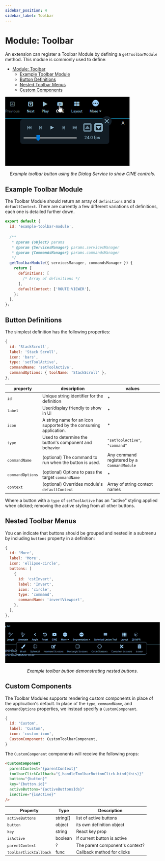```yaml
---
sidebar_position: 4
sidebar_label: Toolbar
---
```

# Module: Toolbar

An extension can register a Toolbar Module by defining a `getToolbarModule`
method. This module is commonly used to define:

- [Module: Toolbar](#module-toolbar)
  - [Example Toolbar Module](#example-toolbar-module)
  - [Button Definitions](#button-definitions)
  - [Nested Toolbar Menus](#nested-toolbar-menus)
  - [Custom Components](#custom-components)

![Toolbar Extension](../../assets/img/extensions-toolbar.gif)

<center><i>Example toolbar button using the Dialog Service to show CINE controls.</i></center>

## Example Toolbar Module

The Toolbar Module should return an array of `definitions` and a
`defaultContext`. There are currently a few different variations of definitions,
each one is detailed further down.

```js
export default {
  id: 'example-toolbar-module',

  /**
   * @param {object} params
   * @param {ServicesManager} params.servicesManager
   * @param {CommandsManager} params.commandsManager
   */
  getToolbarModule({ servicesManager, commandsManager }) {
    return {
      definitions: [
        /* Array of definitions */
      ],
      defaultContext: ['ROUTE:VIEWER'],
    };
  },
};
```

## Button Definitions

The simplest definition has the following properties:

```js
{
  id: 'StackScroll',
  label: 'Stack Scroll',
  icon: 'bars',
  type: 'setToolActive',
  commandName: 'setToolActive',
  commandOptions: { toolName: 'StackScroll' },
},
```

| property         | description                                                       | values                                    |
| ---------------- | ----------------------------------------------------------------- | ----------------------------------------- |
| `id`             | Unique string identifier for the definition                       | \*                                        |
| `label`          | User/display friendly to show in UI                               | \*                                        |
| `icon`           | A string name for an icon supported by the consuming application. | \*                                        |
| `type`           | Used to determine the button's component and behavior             | `"setToolActive"`, `"command"`            |
| `commandName`    | (optional) The command to run when the button is used.            | Any command registered by a `CommandModule` |
| `commandOptions` | (optional) Options to pass the target `commandName`               | \*                                        |
| `context`        | (optional) Overrides module's `defaultContext`                    | Array of string context names             |

Where a button with a `type` of `setToolActive` has an "active" styling applied
when clicked; removing the active styling from all other buttons.

## Nested Toolbar Menus

You can indicate that buttons should be grouped and nested in a submenu by
including `buttons` property in a definition:

```js
{
  id: 'More',
  label: 'More',
  icon: 'ellipse-circle',
  buttons: [
    {
      id: 'cstInvert',
      label: 'Invert',
      icon: 'circle',
      type: 'command',
      commandName: 'invertViewport',
    },
  ],
},
```

![Toolbar Extension](../../assets/img/extensions-toolbar-nested.gif)

<center><i>Example toolbar button demonstrating nested buttons.</i></center>

## Custom Components

The Toolbar Modules supports rendering custom components in place of the
application's default. In place of the `type`, `commandName`, and
`commandOptions` properties, we instead specify a `CustomComponent`.

```js
{
  id: 'Custom',
  label: 'Custom',
  icon: 'custom-icon',
  CustomComponent: CustomToolbarComponent,
}

```

The `CustomComponent` components will receive the following props:

```html
<CustomComponent
  parentContext="{parentContext}"
  toolbarClickCallback="{_handleToolbarButtonClick.bind(this)}"
  button="{button}"
  key="{button.id}"
  activeButtons="{activeButtonsIds}"
  isActive="{isActive}"
/>
```

| Property               | Type     | Description                     |
| ---------------------- | -------- | ------------------------------- |
| `activeButtons`        | string[] | list of active buttons          |
| `button`               | object   | its own definition object       |
| `key`                  | string   | React key prop                  |
| `isActive`             | boolean  | If current button is active     |
| `parentContext`        | ?        | The parent component's context? |
| `toolbarClickCallback` | func     | Callback method for clicks      |
